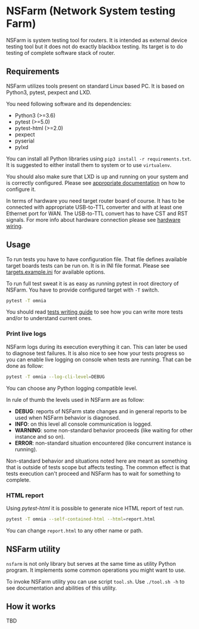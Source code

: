 NSFarm (Network System testing Farm)
====================================
NSFarm is system testing tool for routers. It is intended as external device
testing tool but it does not do exactly blackbox testing. Its target is to do
testing of complete software stack of router.


Requirements
------------
NSFarm utilizes tools present on standard Linux based PC. It is based on Python3,
pytest, pexpect and LXD.

You need following software and its dependencies:
* Python3 (>=3.6)
* pytest (>=5.0)
* pytest-html (>=2.0)
* pexpect
* pyserial
* pylxd

You can install all Python libraries using `pip3 install -r requirements.txt`. It
is suggested to either install them to system or to use `virtualenv`.

You should also make sure that LXD is up and running on your system and is
correctly configured. Please see [appropriate documentation](docs/lxd.md) on how
to configure it.

In terms of hardware you need target router board of course. It has to be
connected with appropriate USB-to-TTL converter and with at least one Ethernet
port for WAN. The USB-to-TTL convert has to have CST and RST signals. For more
info about hardware connection please see [hardware
wiring](docs/hardware_wiring.md).


Usage
-----
To run tests you have to have configuration file. That file defines available
target boards tests can be run on. It is in INI file format. Please see
[targets.example.ini](targets.example.ini) for available options.

To run full test sweat it is as easy as running pytest in root directory of
NSFarm. You have to provide configured target with `-T` switch.
```sh
pytest -T omnia
```

You should read [tests writing guide](docs/tests_writing.md) to see how you can
write more tests and/or to understand current ones.

### Print live logs
NSFarm logs during its execution everything it can. This can later be used to
diagnose test failures. It is also nice to see how your tests progress so you can
enable live logging on console when tests are running. That can be done as follow:
```sh
pytest -T omnia --log-cli-level=DEBUG
```
You can choose any Python logging compatible level.

In rule of thumb the levels used in NSFarm are as follow:
* __DEBUG__: reports of NSFarm state changes and in general reports to be used
  when NSFarm behavior is diagnosed.
* __INFO__: on this level all console communication is logged.
* __WARNING__: some non-standard behavior proceeds (like waiting for other
  instance and so on).
* __ERROR__: non-standard situation encountered (like concurrent instance is
  running).

Non-standard behavior and situations noted here are meant as something that is
outside of tests scope but affects testing. The common effect is that tests
execution can't proceed and NSFarm has to wait for something to complete.

### HTML report
Using _pytest-html_ it is possible to generate nice HTML report of test run.
```sh
pytest -T omnia --self-contained-html --html=report.html
```
You can change `report.html` to any other name or path.


NSFarm utility
--------------
`nsfarm` is not only library but serves at the same time as utility Python
program. It implements some common operations you might want to use.

To invoke NSFarm utility you can use script `tool.sh`. Use `./tool.sh -h` to see
documentation and abilities of this utility.


How it works
------------
TBD
